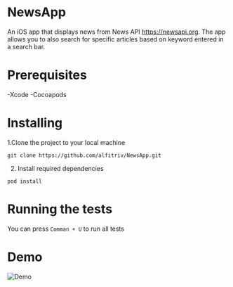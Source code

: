 # NewsApp
An iOS app that displays news from News API https://newsapi.org. The app allows you to also search for specific articles based on keyword entered in a search bar.

# Prerequisites
-Xcode
-Cocoapods

# Installing
1.Clone the project to your local machine

`git clone https://github.com/alfitriv/NewsApp.git`

2. Install required dependencies

`pod install`

# Running the tests
You can press `Comman + U` to run all tests

# Demo
![Demo](https://gph.is/g/4MoDkOx)
